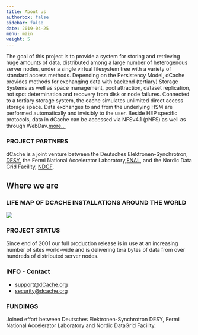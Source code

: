 ```yaml
---
title: About us
authorbox: false
sidebar: false
date: 2019-04-25
menu: main
weight: 5
---
```

<!--linktitle: aboutus
menu:
  main:
    name: About us
    weight: 10
	 -->
The goal of this project is to provide a system for storing and retrieving huge amounts of data, distributed among a large number of heterogenous server nodes, under a single virtual filesystem tree with a variety of standard access methods. Depending on the Persistency Model, dCache provides methods for exchanging data with backend (tertiary) Storage Systems as well as space management, pool attraction, dataset replication, hot spot determination and recovery from disk or node failures. Connected to a tertiary storage system, the cache simulates unlimited direct access storage space. Data exchanges to and from the underlying HSM are performed automatically and invisibly to the user. Beside HEP specific protocols, data in dCache can be accessed via NFSv4.1 (pNFS) as well as through WebDav.[more...](https://www.dcache.org/manuals/dcache-whitepaper-light.pdf)

### PROJECT PARTNERS

dCache is a joint venture between the Deutsches Elektronen-Synchrotron, [DESY](http://www.desy.de/), the Fermi National Accelerator Laboratory,[FNAL](http://www.fnal.gov/), and the Nordic Data Grid Facility, [NDGF](https://neic.no/nt1/).

## Where we are

### LIFE MAP OF DCACHE INSTALLATIONS AROUND THE WORLD

![](/img/dcache-map.gif)

### PROJECT STATUS

Since end of 2001 our full production release is in use at an increasing number of sites world-wide and is delivering tera bytes of data from over hundreds of distributed server nodes.

### INFO - Contact

- [support@dCache.org](mailto:support@dcache.org)
- [security@dcache.org](mailto:support@dcache.org)

### FUNDINGS

Joined effort between Deutsches Elektronen-Synchrotron DESY, Fermi National Accelerator Laboratory and Nordic DataGrid Facility.
